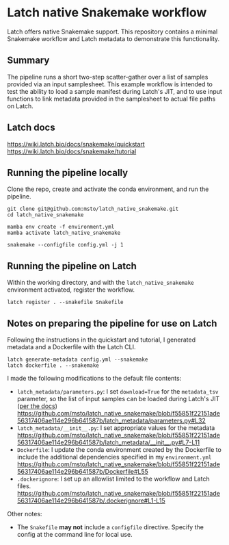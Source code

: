 # Latch native Snakemake workflow

Latch offers native Snakemake support. 
This repository contains a minimal Snakemake workflow and Latch metadata to demonstrate this functionality.

## Summary

The pipeline runs a short two-step scatter-gather over a list of samples provided via an input samplesheet.
This example workflow is intended to test the ability to load a sample manifest during Latch's JIT, and to use input functions to link metadata provided in the samplesheet to actual file paths on Latch.


## Latch docs

https://wiki.latch.bio/docs/snakemake/quickstart  
https://wiki.latch.bio/docs/snakemake/tutorial

## Running the pipeline locally

Clone the repo, create and activate the conda environment, and run the pipeline.

```console
git clone git@github.com:msto/latch_native_snakemake.git
cd latch_native_snakemake

mamba env create -f environment.yml
mamba activate latch_native_snakemake

snakemake --configfile config.yml -j 1
```

## Running the pipeline on Latch

Within the working directory, and with the `latch_native_snakemake` environment activated, register the workflow.

```console
latch register . --snakefile Snakefile
```

## Notes on preparing the pipeline for use on Latch

Following the instructions in the quickstart and tutorial, I generated metadata and a Dockerfile with the Latch CLI.

```console
latch generate-metadata config.yml --snakemake
latch dockerfile . --snakemake
```

I made the following modifications to the default file contents:
- `latch_metadata/parameters.py`: I set `download=True` for the `metadata_tsv` parameter, so the list of input samples can be loaded during Latch's JIT ([per the docs](https://wiki.latch.bio/docs/snakemake/quickstart#file-metadata))
  https://github.com/msto/latch_native_snakemake/blob/f55851f22151ade56317406ae114e296b641587b/latch_metadata/parameters.py#L32
- `latch_metadata/__init__.py`: I set appropriate values for the metadata
  https://github.com/msto/latch_native_snakemake/blob/f55851f22151ade56317406ae114e296b641587b/latch_metadata/__init__.py#L7-L11
- `Dockerfile`: I update the conda environment created by the Dockerfile to include the additional dependencies specified in my `environment.yml`
  https://github.com/msto/latch_native_snakemake/blob/f55851f22151ade56317406ae114e296b641587b/Dockerfile#L55
- `.dockerignore`: I set up an allowlist limited to the workflow and Latch files.
  https://github.com/msto/latch_native_snakemake/blob/f55851f22151ade56317406ae114e296b641587b/.dockerignore#L1-L15

Other notes:
- The `Snakefile` **may not** include a `configfile` directive. 
  Specify the config at the command line for local use.
  
